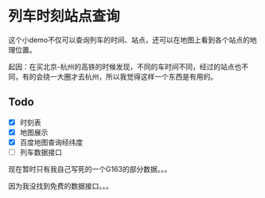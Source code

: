 # 列车时刻站点查询

这个小demo不仅可以查询列车的时间、站点，还可以在地图上看到各个站点的地理位置。

起因：在买北京-杭州的高铁的时候发现，不同的车时间不同，经过的站点也不同，有的会绕一大圈才去杭州，所以我觉得这样一个东西是有用的。

## Todo

* [x] 时刻表
* [x] 地图展示
* [x] 百度地图查询经纬度
* [ ] 列车数据接口

现在暂时只有我自己写死的一个G163的部分数据。。。

因为我没找到免费的数据接口。。。